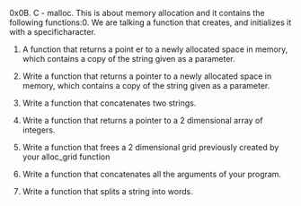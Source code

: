 0x0B. C - malloc.
This is about memory allocation and it contains the following functions:0.
We are talking a function that creates, and initializes it with a specificharacter.

1. A function that returns a point er to a newly allocated space in memory, which contains a copy of the string given as a parameter.

2. Write a function that returns a pointer to a newly allocated space in memory, which contains a copy of the string given as a parameter.

3. Write a function that concatenates two strings.

4. Write a function that returns a pointer to a 2 dimensional array of integers.

5. Write a function that frees a 2 dimensional grid previously created by your alloc_grid function

6. Write a function that concatenates all the arguments of your program.

7. Write a function that splits a string into words.
